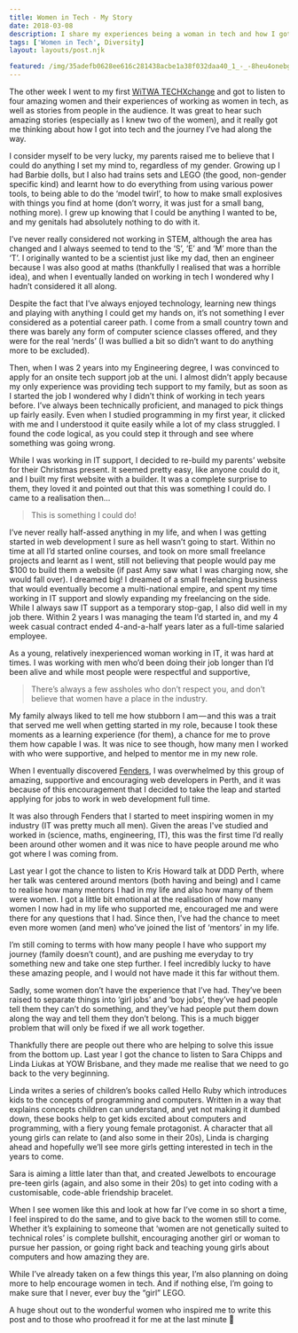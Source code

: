 ```yaml
---
title: Women in Tech - My Story
date: 2018-03-08
description: I share my experiences being a woman in tech and how I got to where I am today
tags: ['Women in Tech', Diversity]
layout: layouts/post.njk

featured: /img/35adefb0628ee616c281438acbe1a38f032daa40_1_-_-8heu4onebgwjkfkeqoa.jpg
---
```


The other week I went to my first [WiTWA TECHXchange](http://www.witwa.org.au/) and got to listen to four amazing women and their experiences of working as women in tech, as well as stories from people in the audience. It was great to hear such amazing stories (especially as I knew two of the women), and it really got me thinking about how I got into tech and the journey I’ve had along the way.

I consider myself to be very lucky, my parents raised me to believe that I could do anything I set my mind to, regardless of my gender. Growing up I had Barbie dolls, but I also had trains sets and LEGO (the good, non-gender specific kind) and learnt how to do everything from using various power tools, to being able to do the ‘model twirl’, to how to make small explosives with things you find at home (don’t worry, it was just for a small bang, nothing more). I grew up knowing that I could be anything I wanted to be, and my genitals had absolutely nothing to do with it.

I’ve never really considered not working in STEM, although the area has changed and I always seemed to tend to the ‘S’, ‘E’ and ‘M’ more than the ‘T’. I originally wanted to be a scientist just like my dad, then an engineer because I was also good at maths (thankfully I realised that was a horrible idea), and when I eventually landed on working in tech I wondered why I hadn’t considered it all along.

Despite the fact that I’ve always enjoyed technology, learning new things and playing with anything I could get my hands on, it’s not something I ever considered as a potential career path. I come from a small country town and there was barely any form of computer science classes offered, and they were for the real ‘nerds’ (I was bullied a bit so didn’t want to do anything more to be excluded).

Then, when I was 2 years into my Engineering degree, I was convinced to apply for an onsite tech support job at the uni. I almost didn’t apply because my only experience was providing tech support to my family, but as soon as I started the job I wondered why I didn’t think of working in tech years before. I’ve always been technically proficient, and managed to pick things up fairly easily. Even when I studied programming in my first year, it clicked with me and I understood it quite easily while a lot of my class struggled. I found the code logical, as you could step it through and see where something was going wrong.

While I was working in IT support, I decided to re-build my parents’ website for their Christmas present. It seemed pretty easy, like anyone could do it, and I built my first website with a builder. It was a complete surprise to them, they loved it and pointed out that this was something I could do. I came to a realisation then…

> This is something I could do!

I’ve never really half-assed anything in my life, and when I was getting started in web development I sure as hell wasn’t going to start. Within no time at all I’d started online courses, and took on more small freelance projects and learnt as I went, still not believing that people would pay me $100 to build them a website (if past Amy saw what I was charging now, she would fall over). I dreamed big! I dreamed of a small freelancing business that would eventually become a multi-national empire, and spent my time working in IT support and slowly expanding my freelancing on the side. While I always saw IT support as a temporary stop-gap, I also did well in my job there. Within 2 years I was managing the team I’d started in, and my 4 week casual contract ended 4-and-a-half years later as a full-time salaried employee.

As a young, relatively inexperienced woman working in IT, it was hard at times. I was working with men who’d been doing their job longer than I’d been alive and while most people were respectful and supportive,

> There’s always a few assholes who don’t respect you, and don’t believe that women have a place in the industry.

My family always liked to tell me how stubborn I am — and this was a trait that served me well when getting started in my role, because I took these moments as a learning experience (for them), a chance for me to prove them how capable I was. It was nice to see though, how many men I worked with who were supportive, and helped to mentor me in my new role.

When I eventually discovered [Fenders](https://fenders.co/), I was overwhelmed by this group of amazing, supportive and encouraging web developers in Perth, and it was because of this encouragement that I decided to take the leap and started applying for jobs to work in web development full time.

It was also through Fenders that I started to meet inspiring women in my industry (IT was pretty much all men). Given the areas I've studied and worked in (science, maths, engineering, IT), this was the first time I’d really been around other women and it was nice to have people around me who got where I was coming from.

Last year I got the chance to listen to Kris Howard talk at DDD Perth, where her talk was centered around mentors (both having and being) and I came to realise how many mentors I had in my life and also how many of them were women. I got a little bit emotional at the realisation of how many women I now had in my life who supported me, encouraged me and were there for any questions that I had. Since then, I’ve had the chance to meet even more women (and men) who’ve joined the list of ‘mentors’ in my life.

I’m still coming to terms with how many people I have who support my journey (family doesn’t count), and are pushing me everyday to try something new and take one step further. I feel incredibly lucky to have these amazing people, and I would not have made it this far without them.

Sadly, some women don’t have the experience that I’ve had. They’ve been raised to separate things into ‘girl jobs’ and ‘boy jobs’, they’ve had people tell them they can’t do something, and they’ve had people put them down along the way and tell them they don’t belong. This is a much bigger problem that will only be fixed if we all work together.

Thankfully there are people out there who are helping to solve this issue from the bottom up. Last year I got the chance to listen to Sara Chipps and Linda Liukas at YOW Brisbane, and they made me realise that we need to go back to the very beginning.

Linda writes a series of children’s books called Hello Ruby which introduces kids to the concepts of programming and computers. Written in a way that explains concepts children can understand, and yet not making it dumbed down, these books help to get kids excited about computers and programming, with a fiery young female protagonist. A character that all young girls can relate to (and also some in their 20s), Linda is charging ahead and hopefully we’ll see more girls getting interested in tech in the years to come.

Sara is aiming a little later than that, and created Jewelbots to encourage pre-teen girls (again, and also some in their 20s) to get into coding with a customisable, code-able friendship bracelet.

When I see women like this and look at how far I’ve come in so short a time, I feel inspired to do the same, and to give back to the women still to come. Whether it’s explaining to someone that ‘women are not genetically suited to technical roles’ is complete bullshit, encouraging another girl or woman to pursue her passion, or going right back and teaching young girls about computers and how amazing they are.

While I’ve already taken on a few things this year, I’m also planning on doing more to help encourage women in tech. And if nothing else, I’m going to make sure that I never, ever buy the “girl” LEGO.

A huge shout out to the wonderful women who inspired me to write this post and to those who proofread it for me at the last minute 🤗


